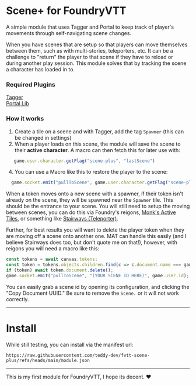 # Scene+ for FoundryVTT
A simple module that uses Tagger and Portal to keep track of player's movements through self-navigating scene changes.

When you have scenes that are setup so that players can move themselves between them, such as with multi-stories, teleporters, etc. It can be a challenge to "return" the player to that scene if they have to reload or during another play session. This module solves that by tracking the scene a character has loaded in to.

### Required Plugins 
[Tagger](https://foundryvtt.com/packages/tagger)  
[Portal Lib](https://foundryvtt.com/packages/portal-lib)

### How it works
1. Create a tile on a scene and with Tagger, add the tag `Spawner` (this can be changed in settings)
2. When a player loads on this scene, the module will save the scene to their **active character**. A macro can then fetch this for later use with: 
```JavaScript
   game.user.character.getFlag("scene-plus", "lastScene")
```
4. You can use a Macro like this to restore the player to the scene:
```JavaScript
  game.socket.emit("pullToScene", game.user.character.getFlag("scene-plus", "lastScene"), game.user.id);
```
When a token moves onto a new scene with a spawner, if their token isn't already on the scene, they will be spawned near the `Spawner` tile. This should be the entrance to your scene. You will still need to setup the moving between scenes, you can do this via Foundry's reigons, [Monk's Active Tiles](https://foundryvtt.com/packages/monks-active-tiles), or something like [Stairways (Teleporter)](https://foundryvtt.com/packages/stairways).

Further, for best results you will want to delete the player token when they are moving off a scene onto another one. MAT can handle this easily (and I believe Stairways does too, but don't quote me on that!), however, with reigons you will need a macro like this:
```JavaScript
const tokens = await canvas.tokens;
const token = tokens.objects.children.find(c => c.document.name === game.user.character.name);
if (token) await token.document.delete();
game.socket.emit("pullToScene", "(YOUR SCENE ID HERE)", game.user.id);
```
You can easily grab a scene id by opening its configuration, and clicking the "Copy Document UUID." Be sure to remove the `Scene.` or it will not work correctly.

---

# Install
While still testing, you can install via the manifest url:  
```
https://raw.githubusercontent.com/teddy-dev/fvtt-scene-plus/refs/heads/main/module.json
```

---

This is my first module for FoundryVTT, I hope its decent. ♥
